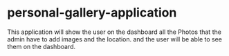 # personal-gallery-application

This application will show the user on the dashboard all the Photos that the admin have to add images and the location. and the user will be able to see them on the dashboard.